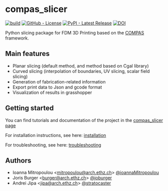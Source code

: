 # compas_slicer

[![build](https://github.com/compas-dev/compas_slicer/workflows/build/badge.svg)](https://github.com/compas-dev/compas_slicer/actions)
[![GitHub - License](https://img.shields.io/github/license/compas-dev/compas_slicer.svg)](https://github.com/compas-dev/compas_slicer/blob/master/LICENSE) 
[![PyPI - Latest Release](https://img.shields.io/pypi/v/COMPAS-SLICER.svg)](https://pypi.python.org/project/COMPAS-SLICER)
[![DOI](https://zenodo.org/badge/226364384.svg)](https://zenodo.org/badge/latestdoi/226364384)

Python slicing package for FDM 3D Printing based on the [COMPAS](https://block.arch.ethz.ch/brg/tools/compas-computational-framework-for-collaboration-and-research-in-architecture-structures-and-digital-fabrication) framework.

## Main features

* Planar slicing (default method, and method based on Cgal library)
* Curved slicing (interpolation of boundaries, UV slicing, scalar field slicing)
* Generation of fabrication-related information
* Export print data to Json and gcode format
* Visualization of results in grasshopper

## Getting started

You can find tutorials and documentation of the project in the [compas_slicer page](https://compas.dev/compas_slicer/latest/)

For installation instructions, see here: [installation](https://compas.dev/compas_slicer/latest/installation.html)

For troubleshooting, see here: [troubleshooting](https://compas.dev/compas_slicer/installation.html#troubleshooting-1)

## Authors

* Ioanna Mitropoulou <<mitropoulou@arch.ethz.ch>> [@ioannaMitropoulou](https://github.com/ioannaMitropoulou)
* Joris Burger <<burger@arch.ethz.ch>> [@joburger](https://github.com/joburger)
* Andrei Jipa <<jipa@arch.ethz.ch>> [@stratocaster](https://github.com/stratocaster)
